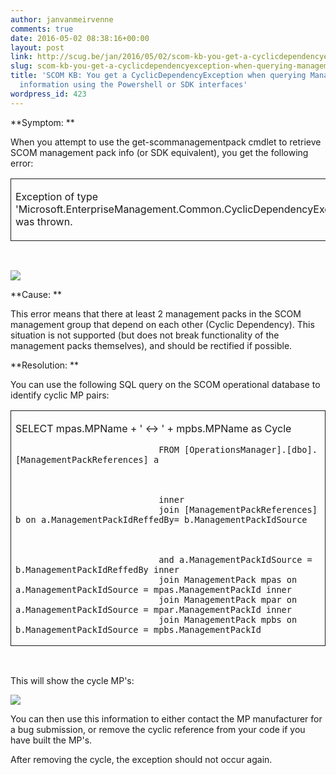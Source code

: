 ```yaml
---
author: janvanmeirvenne
comments: true
date: 2016-05-02 08:38:16+00:00
layout: post
link: http://scug.be/jan/2016/05/02/scom-kb-you-get-a-cyclicdependencyexception-when-querying-management-pack-information-using-the-powershell-or-sdk-interfaces/
slug: scom-kb-you-get-a-cyclicdependencyexception-when-querying-management-pack-information-using-the-powershell-or-sdk-interfaces
title: 'SCOM KB: You get a CyclicDependencyException when querying Management Pack
  information using the Powershell or SDK interfaces'
wordpress_id: 423
---
```


**Symptom:
**

When you attempt to use the get-scommanagementpack cmdlet to retrieve SCOM management pack info (or SDK equivalent), you get the following error:


<table style="border-collapse:collapse" border="0" ><tbody valign="top" ><tr >
<td style="padding-left: 7px; padding-right: 7px; border-top:  solid 0.5pt; border-left:  solid 0.5pt; border-bottom:  solid 0.5pt; border-right:  solid 0.5pt" >

Exception of type 'Microsoft.EnterpriseManagement.Common.CyclicDependencyException' was thrown.

</td></tr></tbody></table>


 

![](http://scug.be/jan/files/2016/05/050216_0838_SCOMKBYouge1.png)
	

**Cause:
**

This error means that there at least 2 management packs in the SCOM management group that depend on each other (Cyclic Dependency). This situation is not supported (but does not break functionality of the management packs themselves), and should be rectified if possible.


**Resolution:
**

You can use the following SQL query on the SCOM operational database to identify cyclic MP pairs:


<table style="border-collapse:collapse" border="0" ><tbody valign="top" ><tr >
<td style="padding-left: 7px; padding-right: 7px; border-top:  solid 0.5pt; border-left:  solid 0.5pt; border-bottom:  solid 0.5pt; border-right:  solid 0.5pt" >

SELECT mpas.MPName +
								' <-> '
								+ mpbs.MPName as Cycle



								FROM [OperationsManager].[dbo].[ManagementPackReferences] a



								inner
								join [ManagementPackReferences] b on a.ManagementPackIdReffedBy= b.ManagementPackIdSource



								and a.ManagementPackIdSource = b.ManagementPackIdReffedBy inner
								join ManagementPack mpas on a.ManagementPackIdSource = mpas.ManagementPackId inner
								join ManagementPack mpar on a.ManagementPackIdSource = mpar.ManagementPackId inner
								join ManagementPack mpbs on b.ManagementPackIdSource = mpbs.ManagementPackId


</td></tr></tbody></table>


 

This will show the cycle MP's:


![](http://scug.be/jan/files/2016/05/050216_0838_SCOMKBYouge2.png)
	

You can then use this information to either contact the MP manufacturer for a bug submission, or remove the cyclic reference from your code if you have built the MP's.


After removing the cycle, the exception should not occur again.



 
